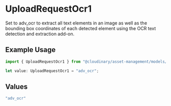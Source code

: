 # UploadRequestOcr1

Set to adv_ocr to extract all text elements in an image as well as the bounding box coordinates of each detected element using the OCR text detection and extraction add-on.

## Example Usage

```typescript
import { UploadRequestOcr1 } from "@cloudinary/asset-management/models/components";

let value: UploadRequestOcr1 = "adv_ocr";
```

## Values

```typescript
"adv_ocr"
```